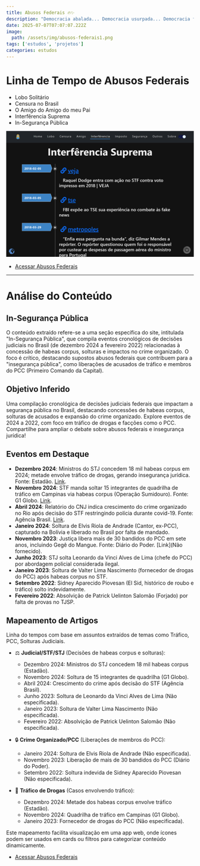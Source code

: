 ```yaml
---
title: Abusos Federais 🔥✨
description: "Democracia abalada... Democracia usurpada... Democracia fraudada...Democracia NÃO EXISTE COM CENSURA!"
date: 2025-07-07T07:07:07.222Z
image:
  path: /assets/img/abusos-federais1.png
tags: ['estudos', 'projetos']
categories: estudos
---
```


# Linha de Tempo de Abusos Federais
- Lobo Solitário
- Censura no Brasil
- O Amigo do Amigo do meu Pai
- Interfêrencia Suprema
- In-Segurança Pública

![](/assets/img/abusos-federais2.png)

- [Acessar Abusos Federais](https://abusofederal.vercel.app)

----

# Análise do Conteúdo

## In-Segurança Pública
O conteúdo extraído refere-se a uma seção específica do site, intitulada "In-Segurança Pública", que compila eventos cronológicos de decisões judiciais no Brasil (de dezembro 2024 a fevereiro 2022) relacionadas à concessão de habeas corpus, solturas e impactos no crime organizado. O foco é crítico, destacando supostos abusos federais que contribuem para a "insegurança pública", como liberações de acusados de tráfico e membros do PCC (Primeiro Comando da Capital).

## Objetivo Inferido

Uma compilação cronológica de decisões judiciais federais que impactam a segurança pública no Brasil, destacando concessões de habeas corpus, solturas de acusados e expansão do crime organizado. Explore eventos de 2024 a 2022, com foco em tráfico de drogas e facções como o PCC. Compartilhe para ampliar o debate sobre abusos federais e insegurança jurídica!

## Eventos em Destaque

- **Dezembro 2024**: Ministros do STJ concedem 18 mil habeas corpus em 2024; metade envolve tráfico de drogas, gerando insegurança jurídica. Fonte: Estadão. [Link](https://www.estadao.com.br/politica/ministros-do-stj-concedem-18-mil-habeas-corpus-em-2024-metade-envolve-crime-de-trafico-de-drogas/).
- **Novembro 2024**: STF manda soltar 15 integrantes de quadrilha de tráfico em Campinas via habeas corpus (Operação Sumidouro). Fonte: G1 Globo. [Link](https://g1.globo.com/sp/campinas-regiao/noticia/2024/11/19/stf-manda-soltar-15-integrantes-de-quadrilha-que-opera-trafico-de-drogas-em-galerias-de-campinas.ghtml).
- **Abril 2024**: Relatório do CNJ indica crescimento do crime organizado no Rio após decisão do STF restringindo polícia durante covid-19. Fonte: Agência Brasil. [Link](https://agenciabrasil.ebc.com.br/justica/noticia/2024-04/crime-organizado-cresce-no-rio-apos-decisao-do-stf-sobre-covid-19).
- **Janeiro 2024**: Soltura de Elvis Riola de Andrade (Cantor, ex-PCC), capturado na Bolívia e liberado no Brasil por falta de mandado.
- **Novembro 2023**: Justiça libera mais de 30 bandidos do PCC em sete anos, incluindo Gegê do Mangue. Fonte: Diário do Poder. [Link](Não fornecido).
- **Junho 2023**: STJ solta Leonardo da Vinci Alves de Lima (chefe do PCC) por abordagem policial considerada ilegal.
- **Janeiro 2023**: Soltura de Valter Lima Nascimento (fornecedor de drogas do PCC) após habeas corpus no STF.
- **Setembro 2022**: Sidney Aparecido Piovesan (El Sid, histórico de roubo e tráfico) solto indevidamente.
- **Fevereiro 2022**: Absolvição de Patrick Uelinton Salomão (Forjado) por falta de provas no TJSP.

## Mapeamento de Artigos

Linha do tempos com base em assuntos extraídos de temas como Tráfico, PCC, Solturas Judiciais.

- ⚖️ **Judicial/STF/STJ** (Decisões de habeas corpus e solturas):
  - Dezembro 2024: Ministros do STJ concedem 18 mil habeas corpus (Estadão).
  - Novembro 2024: Soltura de 15 integrantes de quadrilha (G1 Globo).
  - Abril 2024: Crescimento do crime após decisão do STF (Agência Brasil).
  - Junho 2023: Soltura de Leonardo da Vinci Alves de Lima (Não especificada).
  - Janeiro 2023: Soltura de Valter Lima Nascimento (Não especificada).
  - Fevereiro 2022: Absolvição de Patrick Uelinton Salomão (Não especificada).

- 🔒 **Crime Organizado/PCC** (Liberações de membros do PCC):
  - Janeiro 2024: Soltura de Elvis Riola de Andrade (Não especificada).
  - Novembro 2023: Liberação de mais de 30 bandidos do PCC (Diário do Poder).
  - Setembro 2022: Soltura indevida de Sidney Aparecido Piovesan (Não especificada).

- 💊 **Tráfico de Drogas** (Casos envolvendo tráfico):
  - Dezembro 2024: Metade dos habeas corpus envolve tráfico (Estadão).
  - Novembro 2024: Quadrilha de tráfico em Campinas (G1 Globo).
  - Janeiro 2023: Fornecedor de drogas do PCC (Não especificada).

Este mapeamento facilita visualização em uma app web, onde ícones podem ser usados em cards ou filtros para categorizar conteúdo dinamicamente.


- [Acessar Abusos Federais](https://abusofederal.vercel.app)
